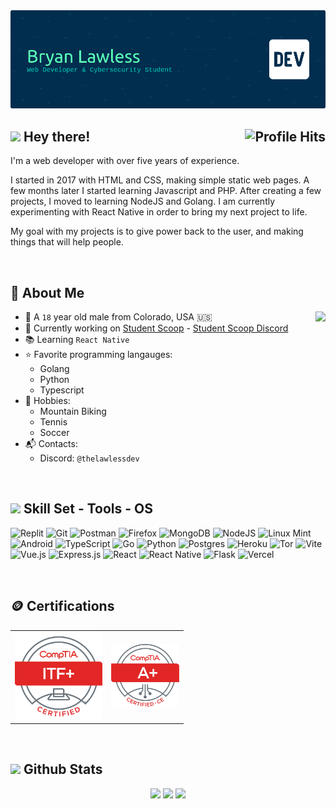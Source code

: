 <img src="./profile-banner.png" />

<h2><img src="https://emojis.slackmojis.com/emojis/images/1643514559/5584/deployparrot.gif?1643514559" /> Hey there! <img align="right" alt="Profile Hits" src="https://komarev.com/ghpvc/?username=TheLawlessDev&style=flat-square"></h2>

I'm a web developer with over five years of experience.

I started in 2017 with HTML and CSS, making simple static web pages. A few months later I started learning Javascript and PHP. After creating a few projects, I moved to learning NodeJS and Golang. I am currently experimenting with React Native in order to bring my next project to life.

My goal with my projects is to give power back to the user, and making things that will help people.

<br>

<h2>📜 About Me</h2>

<img align="right" src="https://spotify-github-profile.vercel.app/api/view?uid=316pt6l3w7zem7dk46bigtl3dhzy&cover_image=true&theme=default&show_offline=true&background_color=121212&interchange=true&bar_color=53b14f&bar_color_cover=true" />

- 🌲 A `18` year old male from Colorado, USA 🇺🇸
- 🚀 Currently working on [Student Scoop](https://github.com/Student-Scoop) - [Student Scoop Discord](https://discord.gg/R3sKCUa8Yr)
- 📚 Learning `React Native`
- ⭐ Favorite programming langauges:
    - Golang
    - Python
    - Typescript
- 🏓 Hobbies:
    - Mountain Biking
    - Tennis
    - Soccer
- 📬 Contacts:
    - Discord: `@thelawlessdev`

<br>
 
 <h2><img src="https://emojis.slackmojis.com/emojis/images/1643515023/10521/meow_code.gif?1643515023" height="30" /> Skill Set - Tools - OS</h2>
 
![Replit](https://img.shields.io/badge/Replit-DD1200?style=for-the-badge&logo=Replit&logoColor=white) ![Git](https://img.shields.io/badge/git-%23F05033.svg?style=for-the-badge&logo=git&logoColor=white) ![Postman](https://img.shields.io/badge/Postman-FF6C37?style=for-the-badge&logo=Postman&logoColor=white) ![Firefox](https://img.shields.io/badge/Firefox-FF7139?style=for-the-badge&logo=Firefox-Browser&logoColor=white) ![MongoDB](https://img.shields.io/badge/MongoDB-%234ea94b.svg?style=for-the-badge&logo=mongodb&logoColor=white) ![NodeJS](https://img.shields.io/badge/node.js-6DA55F?style=for-the-badge&logo=node.js&logoColor=white) ![Linux Mint](https://img.shields.io/badge/Linux%20Mint-87CF3E?style=for-the-badge&logo=Linux%20Mint&logoColor=white) ![Android](https://img.shields.io/badge/Android-3DDC84?style=for-the-badge&logo=android&logoColor=white) ![TypeScript](https://img.shields.io/badge/typescript-%23007ACC.svg?style=for-the-badge&logo=typescript&logoColor=white) ![Go](https://img.shields.io/badge/go-%2300ADD8.svg?style=for-the-badge&logo=go&logoColor=white) ![Python](https://img.shields.io/badge/python-3670A0?style=for-the-badge&logo=python&logoColor=ffdd54) ![Postgres](https://img.shields.io/badge/postgres-%23316192.svg?style=for-the-badge&logo=postgresql&logoColor=white) ![Heroku](https://img.shields.io/badge/heroku-%23430098.svg?style=for-the-badge&logo=heroku&logoColor=white) ![Tor](https://img.shields.io/badge/Tor-7D4698?style=for-the-badge&logo=Tor-Browser&logoColor=white) ![Vite](https://img.shields.io/badge/vite-%23646CFF.svg?style=for-the-badge&logo=vite&logoColor=white) ![Vue.js](https://img.shields.io/badge/vuejs-%2335495e.svg?style=for-the-badge&logo=vuedotjs&logoColor=%234FC08D) ![Express.js](https://img.shields.io/badge/express.js-%23404d59.svg?style=for-the-badge&logo=express&logoColor=%2361DAFB) ![React](https://img.shields.io/badge/react-%2320232a.svg?style=for-the-badge&logo=react&logoColor=%2361DAFB) ![React Native](https://img.shields.io/badge/react_native-%2320232a.svg?style=for-the-badge&logo=react&logoColor=%2361DAFB) ![Flask](https://img.shields.io/badge/flask-%23000.svg?style=for-the-badge&logo=flask&logoColor=white)  ![Vercel](https://img.shields.io/badge/vercel-%23000000.svg?style=for-the-badge&logo=vercel&logoColor=white)

<br>

<h2>🪙 Certifications</h2>
<table>
  <tr>
    <td><img src="./itf-cert.png" height="140"></td>
    <td><img src="./a-plus-cert.png" height="100"></td>
  </tr>
</table>

<br>

<h2><img src="https://emojis.slackmojis.com/emojis/images/1643511412/43823/github_on_fire.gif?1643511412" height="30"> Github Stats</h2>
<p align="center">
  <img src="https://github-readme-stats.vercel.app/api?username=BryanLawless&theme=github_dark&hide_border=true&include_all_commits=false&count_private=true" width="32%">
  <img src="https://github-readme-streak-stats.herokuapp.com/?user=BryanLawless&theme=github_dark&hide_border=true" width="35%">
  <img src="https://github-readme-stats.vercel.app/api/top-langs/?username=BryanLawless&theme=github_dark&hide_border=true&include_all_commits=true&count_private=true&layout=compact" width="25%">
</p>
